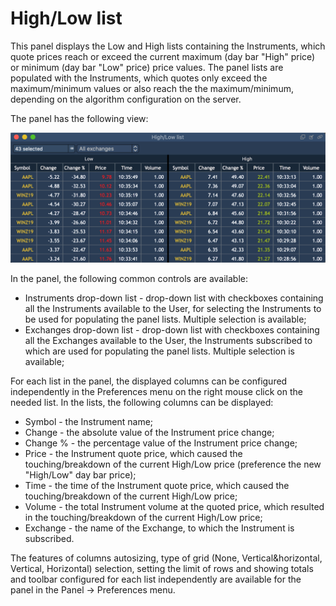# High/Low list

This panel displays the Low and High lists containing the Instruments, which quote prices reach or exceed the current maximum \(day bar "High" price\) or minimum \(day bar "Low" price\) price values. The panel lists are populated with the Instruments, which quotes only exceed the maximum/minimum values or also reach the the maximum/minimum, depending on the algorithm configuration on the server.

The panel has the following view:

![](../../../.gitbook/assets/grid.png)

In the panel, the following common controls are available:

* Instruments drop-down list - drop-down list with checkboxes containing all the Instruments available to the User, for selecting the Instruments to be used for populating the panel lists. Multiple selection is available;
* Exchanges drop-down list - drop-down list with checkboxes containing all the Exchanges available to the User, the Instruments subscribed to which are used for populating the panel lists. Multiple selection is available;

For each list in the panel, the displayed columns can be configured independently in the Preferences menu on the right mouse click on the needed list. In the lists, the following columns can be displayed:

* Symbol - the Instrument name;
* Change - the absolute value of the Instrument price change;
* Change % - the percentage value of the Instrument price change;
* Price - the Instrument quote price, which caused the touching/breakdown of the current High/Low price \(preference the new "High/Low" day bar price\);
* Time - the time of the Instrument quote price, which caused the touching/breakdown of the current High/Low price;
* Volume - the total Instrument volume at the quoted price, which resulted in the touching/breakdown of the current High/Low price;
* Exchange - the name of the Exchange, to which the Instrument is subscribed.

The features of columns autosizing, type of grid \(None, Vertical&horizontal, Vertical, Horizontal\) selection, setting the limit of rows and showing totals and toolbar configured for each list independently are available for the panel in the Panel -&gt; Preferences menu.  


